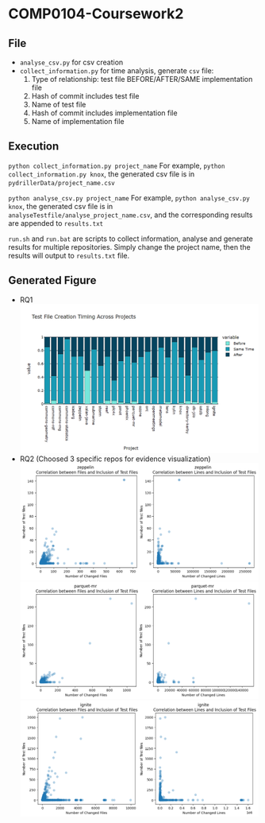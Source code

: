 # COMP0104-Coursework2
## File
- `analyse_csv.py` for csv creation
- `collect_information.py` for time analysis, generate `csv` file:
  1. Type of relationship: test file BEFORE/AFTER/SAME implementation file
  2. Hash of commit includes test file
  3. Name of test file
  4. Hash of commit includes implementation file
  5. Name of implementation file

## Execution
`python collect_information.py project_name`
For example, `python collect_information.py knox`, the generated csv file is in `pydrillerData/project_name.csv`

`python analyse_csv.py project_name`
For example, `python analyse_csv.py knox`, the generated csv file is in `analyseTestfile/analyse_project_name.csv`, and the corresponding results are appended to `results.txt`

`run.sh` and `run.bat` are scripts to collect information, analyse and generate results for multiple repositories. Simply change the project name, then the results will output to `results.txt` file.

## Generated Figure
- RQ1
![avatar](/GeneratedImages/Creation_Time_Ratio_Bar.png)
- RQ2 (Choosed 3 specific repos for evidence visualization)
![avatar](/RQ2Diagrams/output1.png)
![avatar](/RQ2Diagrams/output2.png)
![avatar](/RQ2Diagrams/output3.png)
